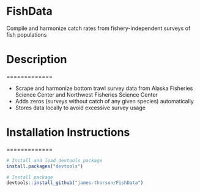 # FishData
Compile and harmonize catch rates from fishery-independent surveys of fish populations

# Description
=============
* Scrape and harmonize bottom trawl survey data from Alaska Fisheries Science Center and Northwest Fisheries Science Center
* Adds zeros (surveys without catch of any given species) automatically
* Stores data locally to avoid excessive survey usage

# Installation Instructions
=============

```R
# Install and load devtools package
install.packages("devtools")

# Install package
devtools::install_github("james-thorson/FishData")
```

